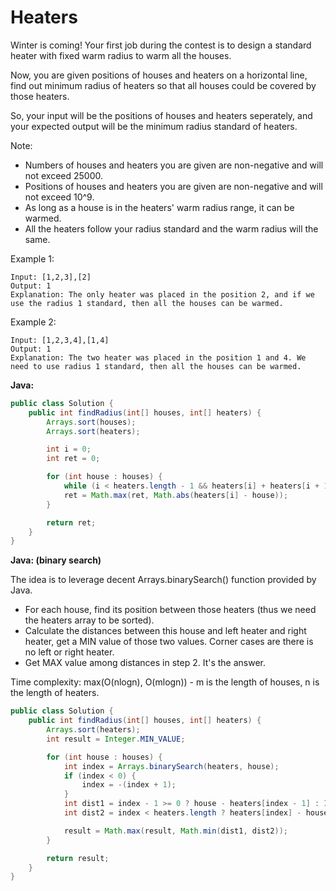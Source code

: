 # Heaters

Winter is coming! Your first job during the contest is to design a standard heater with fixed warm radius to warm all the houses.

Now, you are given positions of houses and heaters on a horizontal line, find out minimum radius of heaters so that all houses could be covered by those heaters.

So, your input will be the positions of houses and heaters seperately, and your expected output will be the minimum radius standard of heaters.

Note:

  - Numbers of houses and heaters you are given are non-negative and will not exceed 25000.
  - Positions of houses and heaters you are given are non-negative and will not exceed 10^9.
  - As long as a house is in the heaters' warm radius range, it can be warmed.
  - All the heaters follow your radius standard and the warm radius will the same.

Example 1:

    Input: [1,2,3],[2]
    Output: 1
    Explanation: The only heater was placed in the position 2, and if we use the radius 1 standard, then all the houses can be warmed.

Example 2:

    Input: [1,2,3,4],[1,4]
    Output: 1
    Explanation: The two heater was placed in the position 1 and 4. We need to use radius 1 standard, then all the houses can be warmed.

**Java:**
```java
public class Solution {
    public int findRadius(int[] houses, int[] heaters) {
        Arrays.sort(houses);
        Arrays.sort(heaters);

        int i = 0;
        int ret = 0;

        for (int house : houses) {
            while (i < heaters.length - 1 && heaters[i] + heaters[i + 1] <= house * 2) i++;
            ret = Math.max(ret, Math.abs(heaters[i] - house));
        }

        return ret;
    }
}
```

**Java: (binary search)**

The idea is to leverage decent Arrays.binarySearch() function provided by Java.

- For each house, find its position between those heaters (thus we need the heaters array to be sorted).
- Calculate the distances between this house and left heater and right heater, get a MIN value of those two values. Corner cases are there is no left or right heater.
- Get MAX value among distances in step 2. It's the answer.

Time complexity: max(O(nlogn), O(mlogn)) - m is the length of houses, n is the length of heaters.

```java
public class Solution {
    public int findRadius(int[] houses, int[] heaters) {
        Arrays.sort(heaters);
        int result = Integer.MIN_VALUE;

        for (int house : houses) {
            int index = Arrays.binarySearch(heaters, house);
            if (index < 0) {
                index = -(index + 1);
            }
            int dist1 = index - 1 >= 0 ? house - heaters[index - 1] : Integer.MAX_VALUE;
            int dist2 = index < heaters.length ? heaters[index] - house : Integer.MAX_VALUE;

            result = Math.max(result, Math.min(dist1, dist2));
        }

        return result;
    }
}
```
